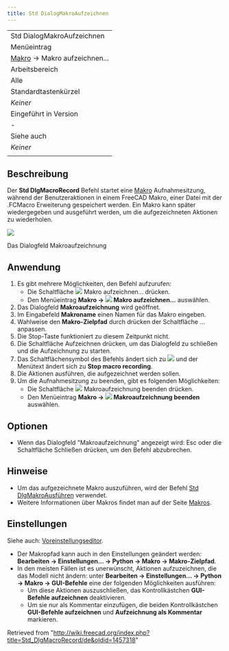 ```yaml
---
title: Std DialogMakroAufzeichnen
---
```


|                                                        |
| ------------------------------------------------------ |
| Std DialogMakroAufzeichnen                             |
| Menüeintrag                                            |
| [Makro](/Macros/de "Macros/de") → Makro aufzeichnen... |
| Arbeitsbereich                                         |
| Alle                                                   |
| Standardtastenkürzel                                   |
| _Keiner_                                               |
| Eingeführt in Version                                  |
| -                                                      |
| Siehe auch                                             |
| _Keiner_                                               |
|                                                        |

## Beschreibung

Der **Std DlgMacroRecord** Befehl startet eine [Makro](/Macros/de "Macros/de") Aufnahmesitzung, während der Benutzeraktionen in einem FreeCAD Makro, einer Datei mit der .FCMacro Erweiterung gespeichert werden. Ein Makro kann später wiedergegeben und ausgeführt werden, um die aufgezeichneten Aktionen zu wiederholen.

![](/images/Std_DlgMacroRecord_dialog.png)

Das Dialogfeld Makroaufzeichnung

## Anwendung

1. Es gibt mehrere Möglichkeiten, den Befehl aufzurufen:
   - Die Schaltfläche ![](/images/Std_DlgMacroRecord.svg) Makro aufzeichnen... drücken.
   - Den Menüeintrag **Makro → ![](/images/Std_DlgMacroRecord.svg) Makro aufzeichnen...** auswählen.
2. Das Dialogfeld **Makroaufzeichnung** wird geöffnet.
3. Im Eingabefeld **Makroname** einen Namen für das Makro eingeben.
4. Wahlweise den **Makro-Zielpfad** durch drücken der Schaltfläche ... anpassen.
5. Die Stop-Taste funktioniert zu diesem Zeitpunkt nicht.
6. Die Schaltfläche Aufzeichnen drücken, um das Dialogfeld zu schließen und die Aufzeichnung zu starten.
7. Das Schaltflächensymbol des Befehls ändert sich zu ![](/images/Std_MacroStopRecord.svg) und der Menütext ändert sich zu **Stop macro recording**.
8. Die Aktionen ausführen, die aufgezeichnet werden sollen.
9. Um die Aufnahmesitzung zu beenden, gibt es folgenden Möglichkeiten:
   - Die Schaltfläche ![](/images/Std_MacroStopRecord.svg) Makroaufzeichnung beenden drücken.
   - Den Menüeintrag **Makro → ![](/images/Std_MacroStopRecord.svg) Makroaufzeichnung beenden** auswählen.

## Optionen

- Wenn das Dialogfeld "Makroaufzeichnung" angezeigt wird: Esc oder die Schaltfläche Schließen drücken, um den Befehl abzubrechen.

## Hinweise

- Um das aufgezeichnete Makro auszuführen, wird der Befehl [Std DlgMakroAusführen](/Std_DlgMacroExecute/de "Std DlgMacroExecute/de") verwendet.
- Weitere Informationen über Makros findet man auf der Seite [Makros](/Macros/de "Macros/de").

## Einstellungen

Siehe auch: [Voreinstellungseditor](/Preferences_Editor/de "Preferences Editor/de").

- Der Makropfad kann auch in den Einstellungen geändert werden: **Bearbeiten → Einstellungen... → Python → Makro → Makro-Zielpfad**.
- In den meisten Fällen ist es unerwünscht, Aktionen aufzuzeichnen, die das Modell nicht ändern: unter **Bearbeiten → Einstellungen... → Python → Makro → GUI-Befehle** eine der folgenden Möglichkeiten ausführen:
  - Um diese Aktionen auszuschließen, das Kontrollkästchen **GUI-Befehle aufzeichnen** deaktivieren.
  - Um sie nur als Kommentar einzufügen, die beiden Kontrollkästchen **GUI-Befehle aufzeichnen** und **Aufzeichnung als Kommentar** markieren.

Retrieved from "<http://wiki.freecad.org/index.php?title=Std_DlgMacroRecord/de&oldid=1457318>"
